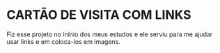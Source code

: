# CARTÃO DE VISITA COM LINKS
Fiz esse projeto no inínio dos meus estudos e ele serviu para me ajudar usar links e em coloca-los em imagens.
